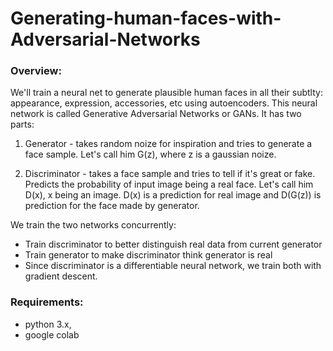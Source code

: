 # Generating-human-faces-with-Adversarial-Networks

### Overview:
We'll train a neural net to generate plausible human faces in all their subtlty: appearance, expression, accessories, etc using autoencoders. This neural network is called Generative Adversarial Networks or GANs.
It has two parts:
 1. Generator - takes random noize for inspiration and tries to generate a face sample. Let's call him G(z), where z is a gaussian noize.

 2. Discriminator - takes a face sample and tries to tell if it's great or fake. Predicts the probability of input image being a real face. Let's call him D(x), x being an image.
D(x) is a prediction for real image and D(G(z)) is prediction for the face made by generator.

We train the two networks concurrently:
- Train discriminator to better distinguish real data from current generator
- Train generator to make discriminator think generator is real
- Since discriminator is a differentiable neural network, we train both with gradient descent.


### Requirements:
- python 3.x, 
- google colab
